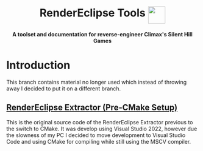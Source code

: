 <h1 align="center">
  <a>RenderEclipse Tools</a>
  <img src="https://github.com/IWILLCRAFT-M0d/RenderEclipse-Tools-Priv/blob/main/Images/sprog.ico" width="45" align="top">
</h1>

<h4 align="center">A toolset and documentation for reverse-engineer Climax's Silent Hill Games</h4>

# Introduction
This branch contains material no longer used which instead of throwing away I decided to put it on a different branch.

## <a href="./SHSMTool/">RenderEclipse Extractor (Pre-CMake Setup)</a>
This is the original source code of the RenderEclipse Extractor previous to the switch to CMake. It was develop using Visual Studio 2022, however due the slowness of my PC I decided to move development to Visual Studio Code and using CMake for compiling while still using the MSCV compiler.